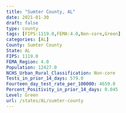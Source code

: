 ```yaml
---
title: "Sumter County, AL"
date: 2021-01-30
draft: false
type: county
tags: [FIPS:1119.0,FEMA:4.0,Non-core,Green]
categories: [AL]
County: Sumter County
State: AL
FIPS: 1119.0
FEMA_Region: 4.0
Population: 12427.0
NCHS_Urban_Rural_Classification: Non-core
Tests_in_prior_14_days: 579.0
Fourteen_day_test_rate_per_100000: 4659.0
Percent_Positivity_in_prior_14_days: 0.045
Level: Green
url: /states/AL/sumter-county
---
```



